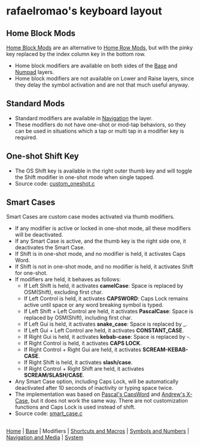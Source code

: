 # rafaelromao's keyboard layout

## Home Block Mods

[Home Block Mods](https://precondition.github.io/home-row-mods#alternative-home-row-mods-layout) are an alternative to [Home Row Mods](https://precondition.github.io/home-row-mods), but with the pinky key replaced by the index column key in the bottom row.

- Home block modifiers are available on both sides of the [Base](base.md) and [Numpad](symbols.md#numpad-layer) layers.
- Home block modifiers are not available on Lower and Raise layers, since they delay the symbol activation and are not that much useful anyway.

## Standard Mods

- Standard modifiers are available in [Navigation](navigation.md) the layer.
- These modifiers do not have one-shot or mod-tap behaviors, so they can be used in situations which a tap or multi tap in a modifier key is required.

## One-shot Shift Key
- The OS Shift key is available in the right outer thumb key and will toggle the Shift modifier in one-shot mode when single tapped.
- Source code: [custom_oneshot.c](../src/qmk/users/rafaelromao/features/custom_oneshot.c)

## Smart Cases

Smart Cases are custom case modes activated via thumb modifiers.
- If any modifier is active or locked in one-shot mode, all these modifiers will be deactivated.
- If any Smart Case is active, and the thumb key is the right side one, it deactivates the Smart Case.
- If Shift is in one-shot mode, and no modifier is held, it activates Caps Word.
- If Shift is not in one-shot mode, and no modifier is held, it activates Shift for one-shot.
- If modifiers are held, it behaves as follows:
    - If Left Shift is held, it activates **camelCase**: Space is replaced by OSM(Shift), excluding first char.
    - If Left Control is held, it activates **CAPSWORD**: Caps Lock remains active until space or any word breaking symbol is typed.
    - If Left Shift + Left Control are held, it activates **PascalCase**: Space is replaced by OSM(Shift), including first char.
    - If Left Gui is held, it activates **snake_case**: Space is replaced by _.
    - If Left Gui + Left Control are held, it activates **CONSTANT_CASE**.
    - If Right Gui is held, it activates **kebab-case**: Space is replaced by -.
    - If Right Control is held, it activates **CAPS LOCK**.
    - If Right Control + Right Gui are held, it activates **SCREAM-KEBAB-CASE**.
    - If Right Shift is held, it activates **slash/case**.
    - If Right Control + Right Shift are held, it activates **SCREAM/SLASH/CASE**.
- Any Smart Case option, including Caps Lock, will be automatically deactivated after 10 seconds of inactivity or typing space twice.
- The implementation was based on [Pascal's CapsWord](https://github.com/getreuer/qmk-keymap) and [Andrew's X-Case](https://github.com/andrewjrae/kyria-keymap), but it does not work the same way. There are not customization functions and Caps Lock is used instead of shift.
- Source code: [smart_case.c](../src/qmk/users/rafaelromao/features/smart_case.c)

##
[Home](../readme.md) | 
[Base](base.md) |
Modifiers |
[Shortcuts and Macros](shortcuts.md) |
[Symbols and Numbers](symbols.md) |
[Navigation and Media](navigation.md) |
[System](system.md)
